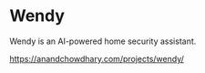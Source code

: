 # Wendy

Wendy is an AI-powered home security assistant.

https://anandchowdhary.com/projects/wendy/
